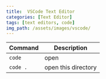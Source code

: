 ```yaml
---
title:  VSCode Text Editor
categories: [Text Editor]
tags: [text editors, code]
img_path: /assets/images/vscode/
---
```


| Command | Description |
| - | - |
| `code` | open |
| `code .` | open this directory |